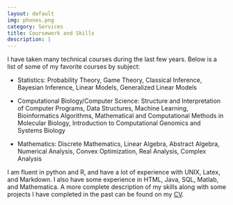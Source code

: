 ```yaml
---
layout: default
img: phones.png
category: Services
title: Coursework and Skills
description: |
---
```


I have taken many technical courses during the last few years.  Below is a list of some of my favorite courses by subject:

* Statistics: Probability Theory, Game Theory, Classical Inference, Bayesian Inference, Linear Models, Generalized Linear Models

* Computational Biology/Computer Science: Structure and Interpretation of Computer Programs, Data Structures, Machine Learning, Bioinformatics Algorithms, Mathematical and Computational Methods in Molecular Biology, Introduction to Computational Genomics and Systems Biology

* Mathematics: Discrete Mathematics, Linear Algebra, Abstract Algebra, Numerical Analysis, Convex Optimization, Real Analysis, Complex Analysis	

I am fluent in python and R, and have a lot of experience with UNIX, Latex, and Markdown.  I also have some experience in HTML, Java, SQL, Matlab, and Mathematica.  A more complete description of my skills along with some projects I have completed in the past can be found on my [CV](https://drive.google.com/file/d/1PqNBTQj5GVgY0eHebrMxdPRKgZeTPHuc/view?usp=sharing).




 